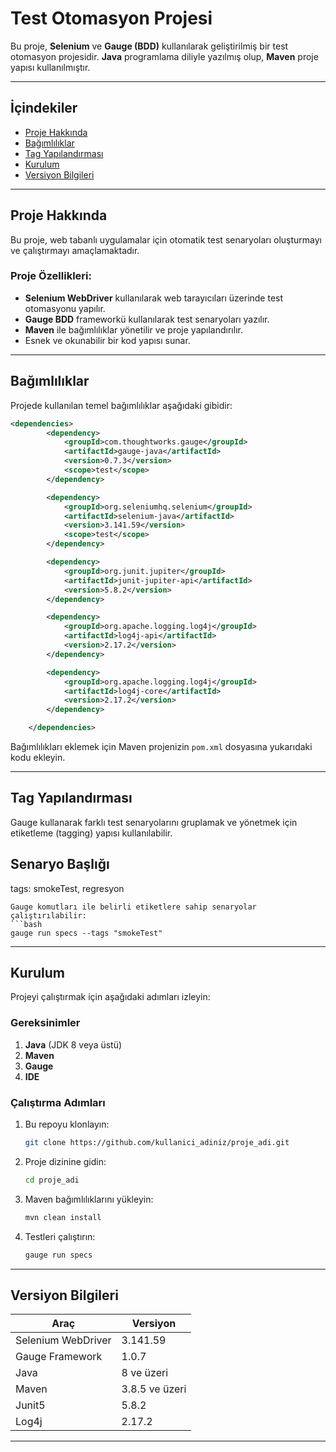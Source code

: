 # Test Otomasyon Projesi

Bu proje, **Selenium** ve **Gauge (BDD)** kullanılarak geliştirilmiş bir test otomasyon projesidir. **Java** programlama diliyle yazılmış olup, **Maven** proje yapısı kullanılmıştır.

---

## İçindekiler

- [Proje Hakkında](#proje-hakkında)
- [Bağımlılıklar](#bağımlılıklar)
- [Tag Yapılandırması](#tag-yapılandırması)
- [Kurulum](#kurulum)
- [Versiyon Bilgileri](#versiyon-bilgileri)

---

## Proje Hakkında

Bu proje, web tabanlı uygulamalar için otomatik test senaryoları oluşturmayı ve çalıştırmayı amaçlamaktadır. 

### Proje Özellikleri:
- **Selenium WebDriver** kullanılarak web tarayıcıları üzerinde test otomasyonu yapılır.
- **Gauge BDD** frameworkü kullanılarak test senaryoları yazılır.
- **Maven** ile bağımlılıklar yönetilir ve proje yapılandırılır.
- Esnek ve okunabilir bir kod yapısı sunar.

---

## Bağımlılıklar

Projede kullanılan temel bağımlılıklar aşağıdaki gibidir:

```xml
<dependencies>
        <dependency>
            <groupId>com.thoughtworks.gauge</groupId>
            <artifactId>gauge-java</artifactId>
            <version>0.7.3</version>
            <scope>test</scope>
        </dependency>

        <dependency>
            <groupId>org.seleniumhq.selenium</groupId>
            <artifactId>selenium-java</artifactId>
            <version>3.141.59</version>
            <scope>test</scope>
        </dependency>

        <dependency>
            <groupId>org.junit.jupiter</groupId>
            <artifactId>junit-jupiter-api</artifactId>
            <version>5.8.2</version>
        </dependency>

        <dependency>
            <groupId>org.apache.logging.log4j</groupId>
            <artifactId>log4j-api</artifactId>
            <version>2.17.2</version>
        </dependency>

        <dependency>
            <groupId>org.apache.logging.log4j</groupId>
            <artifactId>log4j-core</artifactId>
            <version>2.17.2</version>
        </dependency>

    </dependencies>
```

Bağımlılıkları eklemek için Maven projenizin `pom.xml` dosyasına yukarıdaki kodu ekleyin.

---

## Tag Yapılandırması

Gauge kullanarak farklı test senaryolarını gruplamak ve yönetmek için etiketleme (tagging) yapısı kullanılabilir. 

Senaryo Başlığı
---------------
tags: smokeTest, regresyon
```
Gauge komutları ile belirli etiketlere sahip senaryolar çalıştırılabilir:
```bash
gauge run specs --tags "smokeTest"
```

---

## Kurulum

Projeyi çalıştırmak için aşağıdaki adımları izleyin:

### Gereksinimler

1. **Java** (JDK 8 veya üstü)
2. **Maven**
3. **Gauge**
4. **IDE**
   
### Çalıştırma Adımları

1. Bu repoyu klonlayın:
   ```bash
   git clone https://github.com/kullanici_adiniz/proje_adi.git
   ```

2. Proje dizinine gidin:
   ```bash
   cd proje_adi
   ```

3. Maven bağımlılıklarını yükleyin:
   ```bash
   mvn clean install
   ```

4. Testleri çalıştırın:
   ```bash
   gauge run specs
   ```

---

## Versiyon Bilgileri

| Araç                | Versiyon       |
|---------------------|----------------|
| Selenium WebDriver  | 3.141.59       |
| Gauge Framework     | 1.0.7          |
| Java                | 8 ve üzeri     |
| Maven               | 3.8.5 ve üzeri |
| Junit5              | 5.8.2          |
| Log4j               | 2.17.2         |

---
